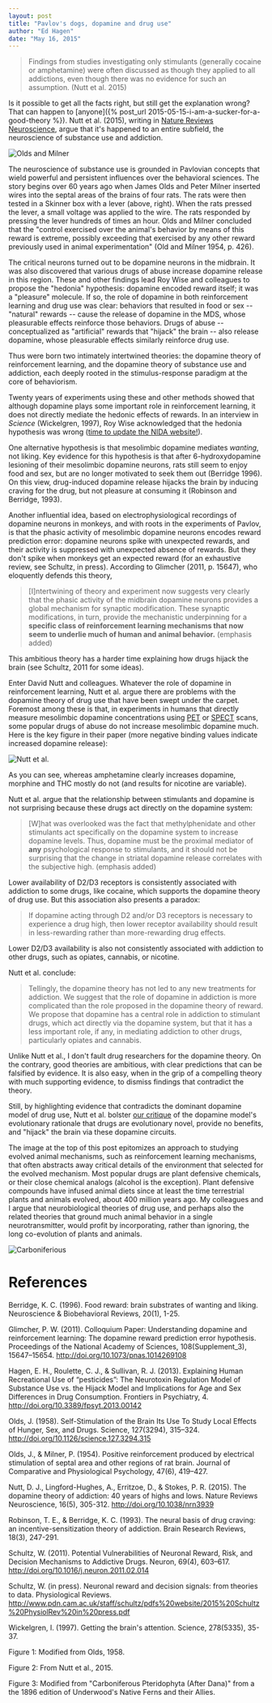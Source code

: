 ```yaml
---
layout: post
title: "Pavlov's dogs, dopamine and drug use"
author: "Ed Hagen"
date: "May 16, 2015"
---
```


> Findings from studies investigating only stimulants (generally cocaine or amphetamine) were often discussed as though they applied to all addictions, even though there was no evidence for such an assumption. (Nutt et al. 2015)

Is it possible to get all the facts right, but still get the explanation wrong? That can happen to [anyone]({% post_url 2015-05-15-i-am-a-sucker-for-a-good-theory %}). Nutt et al. (2015), writing in [Nature Reviews Neuroscience](http://dx.doi.org/10.1038/nrn3939), argue that it's happened to an entire subfield, the neuroscience of substance use and addiction.

![Olds and Milner](/images/olds_milner.2.jpg)

The neuroscience of substance use is grounded in Pavlovian concepts that wield powerful and persistent influences over the behavioral sciences. The story begins over 60 years ago when James Olds and Peter Milner inserted wires into the septal areas of the brains of four rats. The rats were then tested in a Skinner box with a lever (above, right). When the rats pressed the lever, a small voltage was applied to the wire. The rats responded by pressing the lever hundreds of times an hour. Olds and Milner concluded that the "control exercised over the animal's behavior by means of this reward is extreme, possibly exceeding that exercised by any other reward previously used in animal experimentation" (Old and Milner 1954, p. 426).

The critical neurons turned out to be dopamine neurons in the midbrain. It was also discovered that various drugs of abuse increase dopamine release in this region. These and other findings lead Roy Wise and colleagues to propose the "hedonia" hypothesis: dopamine encoded reward itself; it was a "pleasure" molecule. If so, the role of dopamine in both reinforcement learning and drug use was clear: behaviors that resulted in food or sex -- "natural" rewards -- cause the release of dopamine in the MDS, whose pleasurable effects reinforce those behaviors. Drugs of abuse -- conceptualized as "artificial" rewards that "hijack" the brain -- also release dopamine, whose pleasurable effects similarly reinforce drug use.

Thus were born two intimately intertwined theories: the dopamine theory of reinforcement learning, and the dopamine theory of substance use and addiction, each deeply rooted in the stimulus-response paradigm at the core of behaviorism.

Twenty years of experiments using these and other methods showed that although dopamine plays some important role in reinforcement learning, it does not directly mediate the hedonic effects of rewards. In an interview in *Science* (Wickelgren, 1997), Roy Wise acknowledged that the hedonia hypothesis was wrong ([time to update the NIDA website!](http://www.drugabuse.gov/publications/addiction-science/why-do-people-abuse-drugs/natural-rewards-stimulate-dopamine-neurotransmission)).

One alternative hypothesis is that mesolimbic dopamine mediates *wanting*, not liking. Key evidence for this hypothesis is that after 6-hydroxydopamine lesioning of their mesolimbic dopamine neurons, rats still seem to enjoy food and sex, but are no longer motivated to seek them out (Berridge 1996). On this view, drug-induced dopamine release hijacks the brain by inducing craving for the drug, but not pleasure at consuming it (Robinson and Berridge, 1993).

Another influential idea, based on electrophysiological recordings of dopamine neurons in monkeys, and with roots in the experiments of Pavlov, is that the phasic activity of mesolimbic dopamine neurons encodes reward prediction error: dopamine neurons spike with unexpected rewards, and their activity is suppressed with unexpected absence of rewards. But they don't spike when monkeys get an expected reward (for an exhaustive review, see Schultz, in press). According to Glimcher (2011, p. 15647), who eloquently defends this theory,

> [I]ntertwining of theory and experiment now suggests very clearly that the phasic activity of the midbrain dopamine neurons provides a global mechanism for synaptic modification. These synaptic modifications, in turn, provide the mechanistic underpinning for a **specific class of reinforcement learning mechanisms that now seem to underlie much of human and animal behavior.** (emphasis added)

This ambitious theory has a harder time explaining how drugs hijack the brain (see Schultz, 2011 for some ideas).

Enter David Nutt and colleagues. Whatever the role of dopamine in reinforcement learning, Nutt et al. argue there are problems with the dopamine theory of drug use that have been swept under the carpet. Foremost among these is that, in experiments in humans that directly measure mesolimbic dopamine concentrations using [PET](https://en.wikipedia.org/wiki/Positron_emission_tomography) or [SPECT](https://en.wikipedia.org/wiki/Single-photon_emission_computed_tomography) scans, some popular drugs of abuse do not increase mesolimbic dopamine much. Here is the key figure in their paper (more negative binding values indicate increased dopamine release):

![Nutt et al.](/images/nrn3939-f1.dopamine.jpg)

As you can see, whereas amphetamine clearly increases dopamine, morphine and THC mostly do not (and results for nicotine are variable). 

Nutt et al. argue that the relationship between stimulants and dopamine is not surprising because these drugs act directly on the dopamine system: 

> [W]hat was overlooked was the fact that methylphenidate and other stimulants act specifically on the dopamine system to increase dopamine levels. Thus, dopamine must be the proximal mediator of **any** psychological response to stimulants, and it should not be surprising that the change in striatal dopamine release correlates with the subjective high. (emphasis added)

Lower availability of D2/D3 receptors is consistently associated with addiction to some drugs, like cocaine, which  supports the dopamine theory of drug use. But this association also presents a paradox:

> If dopamine acting through D2 and/or D3 receptors is necessary to experience a drug high, then lower receptor availability should result in less-rewarding rather than more-rewarding drug effects.

Lower D2/D3 availability is also not consistently associated with addiction to other drugs, such as opiates, cannabis, or nicotine. 

Nutt et al. conclude:

> Tellingly, the dopamine theory has not led to any new treatments for addiction. We suggest that the role of dopamine in addiction is more complicated than the role proposed in the dopamine theory of reward. We propose that dopamine has a central role in addiction to stimulant drugs, which act directly via the dopamine system, but that it has a less important role, if any, in mediating addiction to other drugs, particularly opiates and cannabis.

Unlike Nutt et al., I don't fault drug researchers for the dopamine theory. On the contrary, good theories are ambitious, with clear predictions that can be falsified by evidence. It is also easy, when in the grip of a compelling theory with much supporting evidence, to dismiss findings that contradict the theory.

Still, by highlighting evidence that contradicts the dominant dopamine model of drug use, Nutt et al. bolster [our critique](http://journal.frontiersin.org/article/10.3389/fpsyt.2013.00142/full) of the dopamine model's evolutionary rationale that drugs are evolutionary novel, provide no benefits, and "hijack" the brain via these dopamine circuits.

The image at the top of this post epitomizes an approach to studying evolved animal mechanisms, such as reinforcement learning mechanisms, that often abstracts away critical details of the environment that selected for the evolved mechanism. Most popular drugs are plant defensive chemicals, or their close chemical analogs (alcohol is the exception). Plant defensive compounds have infused animal diets since at least the time terrestrial plants and animals evolved, about 400 million years ago. My colleagues and I argue that neurobiological theories of drug use, and perhaps also the related theories that ground much animal behavior in a single neurotransmitter, would profit by incorporating, rather than ignoring, the long co-evolution of plants and animals.

![Carboniferious](/images/carboniferous.jpg)

# References

Berridge, K. C. (1996). Food reward: brain substrates of wanting and liking. Neuroscience & Biobehavioral Reviews, 20(1), 1-25.

Glimcher, P. W. (2011). Colloquium Paper: Understanding dopamine and reinforcement learning: The dopamine reward prediction error hypothesis. Proceedings of the National Academy of Sciences, 108(Supplement_3), 15647–15654. <http://doi.org/10.1073/pnas.1014269108>

Hagen, E. H., Roulette, C. J., & Sullivan, R. J. (2013). Explaining Human Recreational Use of “pesticides”: The Neurotoxin Regulation Model of Substance Use vs. the Hijack Model and Implications for Age and Sex Differences in Drug Consumption. Frontiers in Psychiatry, 4. <http://doi.org/10.3389/fpsyt.2013.00142>

Olds, J. (1958). Self-Stimulation of the Brain Its Use To Study Local Effects of Hunger, Sex, and Drugs. Science, 127(3294), 315–324. http://doi.org/10.1126/science.127.3294.315

Olds, J., & Milner, P. (1954). Positive reinforcement produced by electrical stimulation of septal area and other regions of rat brain. Journal of Comparative and Physiological Psychology, 47(6), 419–427.

Nutt, D. J., Lingford-Hughes, A., Erritzoe, D., & Stokes, P. R. (2015). The dopamine theory of addiction: 40 years of highs and lows. Nature Reviews Neuroscience, 16(5), 305-312. <http://doi.org/10.1038/nrn3939>

Robinson, T. E., & Berridge, K. C. (1993). The neural basis of drug craving: an incentive-sensitization theory of addiction. Brain Research Reviews, 18(3), 247-291.

Schultz, W. (2011). Potential Vulnerabilities of Neuronal Reward, Risk, and Decision Mechanisms to Addictive Drugs. Neuron, 69(4), 603–617. <http://doi.org/10.1016/j.neuron.2011.02.014>

Schultz, W. (in press). Neuronal reward and decision signals: from theories to data. Physiological Reviews. <http://www.pdn.cam.ac.uk/staff/schultz/pdfs%20website/2015%20Schultz%20PhysiolRev%20in%20press.pdf>

Wickelgren, I. (1997). Getting the brain's attention. Science, 278(5335), 35-37.

Figure 1: Modified from Olds, 1958.

Figure 2: From Nutt et al., 2015.

Figure 3:  Modified from "Carboniferous Pteridophyta (After Dana)" from a the 1896 edition of Underwood's Native Ferns and their Allies.
